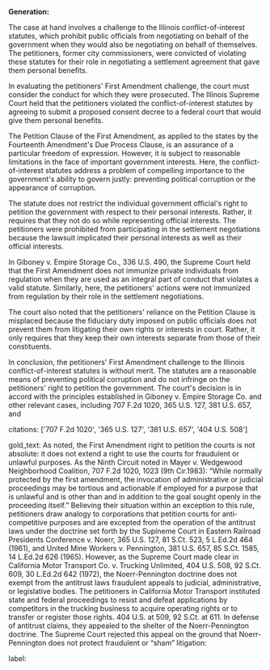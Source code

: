**Generation:**

 <answer>
The case at hand involves a challenge to the Illinois conflict-of-interest statutes, which prohibit public officials from negotiating on behalf of the government when they would also be negotiating on behalf of themselves. The petitioners, former city commissioners, were convicted of violating these statutes for their role in negotiating a settlement agreement that gave them personal benefits.

In evaluating the petitioners' First Amendment challenge, the court must consider the conduct for which they were prosecuted. The Illinois Supreme Court held that the petitioners violated the conflict-of-interest statutes by agreeing to submit a proposed consent decree to a federal court that would give them personal benefits.

The Petition Clause of the First Amendment, as applied to the states by the Fourteenth Amendment's Due Process Clause, is an assurance of a particular freedom of expression. However, it is subject to reasonable limitations in the face of important government interests. Here, the conflict-of-interest statutes address a problem of compelling importance to the government's ability to govern justly: preventing political corruption or the appearance of corruption.

The statute does not restrict the individual government official's right to petition the government with respect to their personal interests. Rather, it requires that they not do so while representing official interests. The petitioners were prohibited from participating in the settlement negotiations because the lawsuit implicated their personal interests as well as their official interests.

In Giboney v. Empire Storage Co., 336 U.S. 490, the Supreme Court held that the First Amendment does not immunize private individuals from regulation when they are used as an integral part of conduct that violates a valid statute. Similarly, here, the petitioners' actions were not immunized from regulation by their role in the settlement negotiations.

The court also noted that the petitioners' reliance on the Petition Clause is misplaced because the fiduciary duty imposed on public officials does not prevent them from litigating their own rights or interests in court. Rather, it only requires that they keep their own interests separate from those of their constituents.

In conclusion, the petitioners' First Amendment challenge to the Illinois conflict-of-interest statutes is without merit. The statutes are a reasonable means of preventing political corruption and do not infringe on the petitioners' right to petition the government. The court's decision is in accord with the principles established in Giboney v. Empire Storage Co. and other relevant cases, including 707 F.2d 1020, 365 U.S. 127, 381 U.S. 657, and

citations: ['707 F.2d 1020', '365 U.S. 127', '381 U.S. 657', '404 U.S. 508']

gold_text: As noted, the First Amendment right to petition the courts is not absolute: it does not extend a right to use the courts for fraudulent or unlawful purposes. As the Ninth Circuit noted in Mayer v. Wedgewood Neighborhood Coalition, 707 F.2d 1020, 1023 (9th Cir.1983): “While normally protected by the first amendment, the invocation of administrative or judicial proceedings may be tortious and actionable if employed for a purpose that is unlawful and is other than and in addition to the goal sought openly in the proceeding itself.” Believing their situation within an exception to this rule, petitioners draw analogy to corporations that petition courts for anti-competitive purposes and are excepted from the operation of the antitrust laws under the doctrine set forth by the Supíneme Court in Eastern Railroad Presidents Conference v. Noerr, 365 U.S. 127, 81 S.Ct. 523, 5 L.Ed.2d 464 (1961), and United Mine Workers v. Pennington, 381 U.S. 657, 85 S.Ct. 1585, 14 L.Ed.2d 626 (1965). However, as the Supreme Court made clear in California Motor Transport Co. v. Trucking Unlimited, 404 U.S. 508, 92 S.Ct. 609, 30 L.Ed.2d 642 (1972), the Noerr-Pennington doctrine does not exempt from the antitrust laws fraudulent appeals to judicial, administrative, or legislative bodies. The petitioners in California Motor Transport instituted state and federal proceedings to resist and defeat applications by competitors in the trucking business to acquire operating rights or to transfer or register those rights. 404 U.S. at 509, 92 S.Ct. at 611. In defense of antitrust claims, they appealed to the shelter of the Noerr-Pennington doctrine. The Supreme Court rejected this appeal on the ground that Noerr-Pennington does not protect fraudulent or “sham” litigation:

label: 